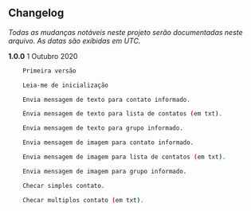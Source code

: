 ﻿## Changelog

_Todas as mudanças notáveis ​​neste projeto serão documentadas neste arquivo. As datas são exibidas em UTC._


**1.0.0**
1 Outubro 2020

```sh
    Primeira versão

    Leia-me de inicialização

    Envia mensagem de texto para contato informado.

    Envia mensagem de texto para lista de contatos (em txt).

    Envia mensagem de texto para grupo informado.

    Envia mensagem de imagem para contato informado.

    Envia mensagem de imagem para lista de contatos (em txt).

    Envia mensagem de imagem para grupo informado.

    Checar simples contato.

    Checar multiplos contato (em txt).
```

